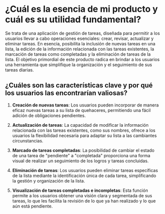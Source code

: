 # ¿Cuál es la esencia de mi producto y cuál es su utilidad fundamental?

Se trata de una aplicación de gestión de tareas, diseñada para permitir a los usuarios llevar a cabo operaciones esenciales: crear, revisar, actualizar y eliminar tareas. En esencia, posibilita la inclusión de nuevas tareas en una lista, la edición de la información relacionada con las tareas existentes, la marcación de tareas como completadas y la eliminación de tareas de la lista. El objetivo primordial de este producto radica en brindar a los usuarios una herramienta que simplifique la organización y el seguimiento de sus tareas diarias.

## ¿Cuáles son las características clave y por qué los usuarios las encontrarían valiosas?

1. **Creación de nuevas tareas**: Los usuarios pueden incorporar de manera eficaz nuevas tareas a su lista de quehaceres, permitiendo una fácil adición de obligaciones pendientes.

2. **Actualización de tareas**: La capacidad de modificar la información relacionada con las tareas existentes, como sus nombres, ofrece a los usuarios la flexibilidad necesaria para adaptar su lista a las cambiantes circunstancias.

3. **Marcado de tareas completadas**: La posibilidad de cambiar el estado de una tarea de "pendiente" a "completada" proporciona una forma visual de realizar un seguimiento de los logros y tareas concluidas.

4. **Eliminación de tareas**: Los usuarios pueden eliminar tareas específicas de la lista mediante la identificación única de cada tarea, simplificando la gestión y organización de la lista.

5. **Visualización de tareas completadas e incompletas**: Esta función permite a los usuarios obtener una visión clara y segmentada de sus tareas, lo que les facilita la revisión de lo que ya han realizado y lo que aún está pendiente.
